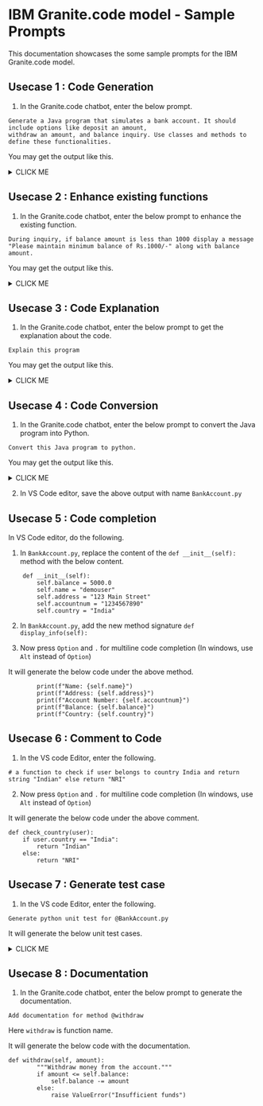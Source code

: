 # IBM Granite.code model - Sample Prompts

This documentation showcases the some sample prompts for the IBM Granite.code model.

## Usecase 1 : Code Generation

1. In the Granite.code chatbot, enter the below prompt.

```
Generate a Java program that simulates a bank account. It should include options like deposit an amount, 
withdraw an amount, and balance inquiry. Use classes and methods to define these functionalities.
```

You may get the output like this.

<details><summary>CLICK ME</summary>

```
import java.util.Scanner;
 
public class BankAccount {
    private double balance;
 
    public BankAccount() {
        this.balance = 0;
    }
 
    public void deposit(double amount) {
        this.balance += amount;
    }
 
    public void withdraw(double amount) {
        if (amount <= this.balance) {
            this.balance -= amount;
        } else {
            System.out.println("Insufficient funds");
        }
    }
 
    public double getBalance() {
        return this.balance;
    }
 
    public static void main(String[] args) {
        Scanner scanner = new Scanner(System.in);
        BankAccount account = new BankAccount();
 
        while (true) {
            System.out.println("1. Deposit");
            System.out.println("2. Withdraw");
            System.out.println("3. Balance inquiry");
            System.out.println("4. Exit");
 
            int choice = scanner.nextInt();
            switch (choice) {
                case 1:
                    System.out.print("Enter amount to deposit: ");
                    double depositAmount = scanner.nextDouble();
                    account.deposit(depositAmount);
                    break;
                case 2:
                    System.out.print("Enter amount to withdraw: ");
                    double withdrawAmount = scanner.nextDouble();
                    account.withdraw(withdrawAmount);
                    break;
                case 3:
                    System.out.println("Current balance is " + account.getBalance());
                    break;
                case 4:
                    return;
                default:
                    System.out.println("Invalid choice");
            }
        }
    }
}

```
</details>


## Usecase 2 : Enhance existing functions

1. In the Granite.code chatbot, enter the below prompt to enhance the existing function.

```
During inquiry, if balance amount is less than 1000 display a message 
"Please maintain minimum balance of Rs.1000/-" along with balance amount.
```

You may get the output like this.

<details><summary>CLICK ME</summary>

```
import java.util.Scanner;
 
public class BankAccount {
    private double balance;
 
    public BankAccount() {
        this.balance = 0;
    }
 
    public void deposit(double amount) {
        this.balance += amount;
    }
 
    public void withdraw(double amount) {
        if (amount <= this.balance) {
            this.balance -= amount;
        } else {
            System.out.println("Insufficient funds");
        }
    }
 
    public double getBalance() {
        return this.balance;
    }
 
    public static void main(String[] args) {
        Scanner scanner = new Scanner(System.in);
        BankAccount account = new BankAccount();
 
        while (true) {
            System.out.println("1. Deposit");
            System.out.println("2. Withdraw");
            System.out.println("3. Balance inquiry");
            System.out.println("4. Exit");
 
            int choice = scanner.nextInt();
            switch (choice) {
                case 1:
                    System.out.print("Enter amount to deposit: ");
                    double depositAmount = scanner.nextDouble();
                    account.deposit(depositAmount);
                    break;
                case 2:
                    System.out.print("Enter amount to withdraw: ");
                    double withdrawAmount = scanner.nextDouble();
                    account.withdraw(withdrawAmount);
                    break;
                case 3:
                    if (account.getBalance() < 1000) {
                        System.out.println("Please maintain minimum balance of Rs.1000/-");
                    }
                    System.out.println("Current balance is " + account.getBalance());
                    break;
                case 4:
                    return;
                default:
                    System.out.println("Invalid choice");
            }
        }
    }
}

```
</details>


## Usecase 3 : Code Explanation

1. In the Granite.code chatbot, enter the below prompt to get the explanation about the code.

```
Explain this program
```

You may get the output like this.

<details><summary>CLICK ME</summary>

```
Sure! This program simulates a bank account with three main functionalities: depositing money, withdrawing money, and checking the balance. It uses a class called BankAccount to encapsulate these functionalities.

The program starts by creating an instance of the BankAccount class and initializing its balance to 0. Then, it enters a loop where it prompts the user for input and performs the appropriate action based on the user's choice.

If the user chooses option 1 (deposit), the program prompts the user to enter an amount and calls the deposit method of the BankAccount instance to add the deposited amount to the balance.

If the user chooses option 2 (withdraw), the program prompts the user to enter an amount and calls the withdraw method of the BankAccount instance to subtract the withdrawn amount from the balance. If the withdrawal amount is greater than the current balance, the program displays a message indicating that there are insufficient funds.

If the user chooses option 3 (balance inquiry), the program calls the getBalance method of the BankAccount instance to retrieve the current balance and displays it to the user.

If the user chooses option 4 (exit), the program exits the loop and terminates.

The program uses a Scanner object to read input from the user and a while loop to repeatedly prompt the user until they choose to exit.
```
</details>


## Usecase 4 : Code Conversion

1. In the Granite.code chatbot, enter the below prompt to convert the Java program into Python.

```
Convert this Java program to python.
```

You may get the output like this.

<details><summary>CLICK ME</summary>

```
class BankAccount:
    def __init__(self):
        self.balance = 0

    def deposit(self, amount):
        self.balance += amount

    def withdraw(self, amount):
        if amount <= self.balance:
            self.balance -= amount
        else:
            print("Insufficient funds")

    def get_balance(self):
        return self.balance

def main():
    account = BankAccount()
    while True:
        print("1. Deposit")
        print("2. Withdraw")
        print("3. Balance inquiry")
        print("4. Exit")
        choice = int(input("Enter your choice: "))
        if choice == 1:
            amount = float(input("Enter the amount to deposit: "))
            account.deposit(amount)
        elif choice == 2:
            amount = float(input("Enter the amount to withdraw: "))
            account.withdraw(amount)
        elif choice == 3:
            balance = account.get_balance()
            print(f"Current balance is {balance}")
        elif choice == 4:
            break
        else:
            print("Invalid choice")

if __name__ == "__main__":
    main()

```
</details>

2. In VS Code editor, save the above output with name `BankAccount.py`

## Usecase 5 : Code completion

In VS Code editor, do the following.

1. In `BankAccount.py`, replace the content of the  `def __init__(self):` method with the below content.
```
    def __init__(self):
        self.balance = 5000.0
        self.name = "demouser"
        self.address = "123 Main Street"
        self.accountnum = "1234567890"
        self.country = "India"
```
2. In `BankAccount.py`,  add the new method signature `def display_info(self):`

3. Now press `Option` and `.` for multiline code completion  (In windows, use `Alt` instead of `Option`)

It will generate the below code under the above method.
```
        print(f"Name: {self.name}")
        print(f"Address: {self.address}")
        print(f"Account Number: {self.accountnum}")
        print(f"Balance: {self.balance}")
        print(f"Country: {self.country}")
``` 

## Usecase 6 : Comment to Code

1. In the VS code Editor, enter the following.

```
# a function to check if user belongs to country India and return string "Indian" else return "NRI"
```

2. Now press `Option` and `.` for multiline code completion  (In windows, use `Alt` instead of `Option`)

It will generate the below code under the above comment.
```
def check_country(user):
    if user.country == "India":
        return "Indian"
    else:
        return "NRI"
``` 

## Usecase 7 : Generate test case

1. In the VS code Editor, enter the following.

```
Generate python unit test for @BankAccount.py
```

It will generate the below unit test cases.

<details><summary>CLICK ME</summary>

```
import unittest
 
class TestBankAccount(unittest.TestCase):
    def setUp(self):
        self.account = BankAccount()
 
    def test_deposit(self):
        self.account.deposit(100)
        self.assertEqual(self.account.get_balance(), 100)
 
    def test_withdraw(self):
        self.account.deposit(100)
        self.account.withdraw(50)
        self.assertEqual(self.account.get_balance(), 50)
 
    def test_insufficient_funds(self):
        with self.assertRaises(Exception):
            self.account.withdraw(100)
 
if __name__ == '__main__':
    unittest.main()

``` 
</details>

## Usecase 8 : Documentation

1. In the Granite.code chatbot, enter the below prompt to generate the documentation.

```
Add documentation for method @withdraw 
```
Here `withdraw` is function name.

It will generate the below code with the documentation.

```
def withdraw(self, amount):
        """Withdraw money from the account."""
        if amount <= self.balance:
            self.balance -= amount
        else:
            raise ValueError("Insufficient funds") 
```
